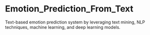# Emotion_Prediction_From_Text
Text-based emotion prediction system by leveraging text mining, NLP techniques, machine learning, and deep learning models.

